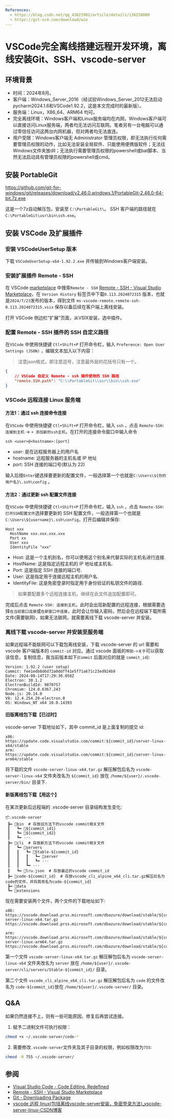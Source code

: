 ```yaml
---
References:
  - https://blog.csdn.net/qq_43623902/article/details/136258880
  - https://git-scm.com/download/win
---
```

# VSCode完全离线搭建远程开发环境，离线安装Git、SSH、vscode-server
## 环境背景

- 时间：2024年8月。
- 客户端：Windows_Server_2016（经试验Windows_Server_2012无法启动pycharm2024.1.6和VSCode1.92.2，这是本文完成时的最新版）。
- 服务端：Linux，X86_64、ARM64 均可。
- 完全离线环境：Windows客户端和Linux服务端均在内网，Windows客户端可以直接访问Linux服务端，两者均无法访问互联网。笔者另有一台电脑可以通过零信任访问这两台内网机器，但对两者均无法直连。
- 用户受限：Windows客户端无 Administrator 管理员权限，即无法执行任何需要管理员权限的动作，比如无法安装全局软件、只能使用便携版软件；无法往Windows文件夹放dll；无法执行需要管理员权限的powershell或bat脚本、当然无法启动具有管理员权限的powershell或cmd。

<!-- more --> 
## 安装 PortableGit

https://github.com/git-for-windows/git/releases/download/v2.46.0.windows.1/PortableGit-2.46.0-64-bit.7z.exe

这是一个7z自动解压包，安装至 `C:\PortableGit\`。
SSH 客户端的路径就在 `C:\PortableGit\usr\bin\ssh.exe`。

## 安装 VSCode 及扩展插件

### 安装 VSCodeUserSetup 版本
下载 `VSCodeUserSetup-x64-1.92.2.exe` 并传输到Windows客户端安装。

### 安装扩展插件 Remote - SSH

在 VSCode [marketplace](https://marketplace.visualstudio.com/) 中搜索`Remote - SSH` [Remote - SSH - Visual Studio Marketplace](https://marketplace.visualstudio.com/items?itemName=ms-vscode-remote.remote-ssh)，在 `Version History` 标签页中下载`0.113.2024072315` 版本，也就是`2024/7/23`发布的版本，得到文件 `ms-vscode-remote.remote-ssh-0.113.2024072315.vsix` 保存以备后续在客户端上离线安装。

打开 VSCode 侧边栏“扩展”页面，从VSIX安装，选中插件。
### 配置 Remote - SSH 插件的 SSH 自定义路径

在`VSCode` 中使用快捷键 `Ctl+Shift+P` 打开命令栏，输入 `Preference: Open User Settings (JSON)` ，编辑文本加入以下内容：

> 注意json格式，即注意逗号，注意最外层的花括号只有一个。

```json
{
    // VSCode 自定义 Remote - ssh 插件使用的 SSH 路径
    "remote.SSH.path": "C:\\PortableGit\\usr\\bin\\ssh.exe"
}
```

### VSCode 远程连接 Linux 服务端

#### 方法1：通过 ssh 连接命令连接

在`VSCode` 中使用快捷键 `Ctl+Shift+P` 打开命令栏，输入 `ssh` ，点击 `Remote-SSH: 连接到主机` -> `+ 添加新的ssh主机`，在打开的连接命令窗口中输入命令

```shell
ssh <user>@<hostname>:[port]
```

- user: 是在远程服务器上的用户名
- hostname: 远程服务器的主机名或 IP 地址
- port: SSH 连接的端口号(默认为 22)

输入后按`Enter`键选择要更新的配置文件，一般选择第一个也就是`C:\Users\${你的用户名}\.ssh\config` 。

#### 方法2：通过更新 ssh 配置文件连接

在`VSCode` 中使用快捷键 `Ctl+Shift+P` 打开命令栏，输入 `ssh` ，点击 `Remote-SSH: 打开SSH配置文件`选择要更新的 SSH 配置文件，一般选择第一个也就是`C:\Users\${username}\.ssh\config`，打开后编辑并保存:

```
Host xxx
  HostName xxx.xxx.xxx.xxx
  Port xx
  User xxx
  IdentityFile "xxx"
```

- Host: 这是一个主机别名，你可以使用这个别名来代替实际的主机名进行连接.
- HostName: 这是指定远程主机的 IP 地址或主机名.
- Port: 这是指定 SSH 连接的端口号.
- User: 这是指定用于连接远程主机的用户名.
- IdentityFile: 这是免密登录时指定用于身份验证的私钥文件的路径.

> 如果要配置多个远程连接主机，继续在此文件追加配置即可。

完成后点击 `Remote-SSH: 连接到主机`，此时会出现新配置的远程连接，根据需要选择`在当前窗口连接`或`在新窗口中连接`，此时会让你输入密码，然后会在远程端下载所需文件(需要联网)，如果无法联网，就需要离线下载 vscode-server 并安装。

### 离线下载 vscode-server 并安装至服务端

如果远程端不能联网可以下载包离线安装，下载 vscode-server 的 url 需要和 vscode 客户端版本的 `commit-id` 对应。通过 vscode 面板的`帮助->关于`可以获取该信息，复制信息，我当前版本如下(`Commit` 后面对应的就是 `commit_id`):

```
Version: 1.92.2 (user setup)
Commit: fee1edb8d6d72a0ddff41e5f71a671c23ed924b9
Date: 2024-08-14T17:29:30.058Z
Electron: 30.1.2
ElectronBuildId: 9870757
Chromium: 124.0.6367.243
Node.js: 20.14.0
V8: 12.4.254.20-electron.0
OS: Windows_NT x64 10.0.14393
```

#### 旧版离线包下载【已过时】

vscode-server 下载地址如下，其中 commit_id 是上面复制的提交 id:

```
x86:
https://update.code.visualstudio.com/commit:${commit_id}/server-linux-x64/stable
arm:
https://update.code.visualstudio.com/commit:${commit_id}/server-linux-arm64/stable
```

将下载的文件 `vscode-server-linux-x64.tar.gz` 解压解包后名为 `vscode-server-linux-x64` 文件夹改名为 `${commit_id}` 放在 `/home/${user}/.vscode-server/bin/` 目录下.

#### 新版离线包下载【用这个】

在某次更新后远程端的 .vscode-server 目录结构发生变化:

```
📦.vscode-server
 ┣━ 📁bin  # 存放旧方法下的vscode commit相关文件
 ┃   ┗━ 📁${commit_id1}
 ┃   ┗━ 📁${commit_id2}
 ┃   ┗━ ···
 ┣━ 📁cli  # 存放新方法下的vscode commit相关文件
 ┃   ┗━ 📁servers
 ┃   ┃   ┗━ 📁Stable-${commit_id}
 ┃   ┃   ┃   ┗━ 📁server
 ┃   ┃   ┃   ┗━ ···
 ┃   ┃   ┗━ ···
 ┃   ┗━ 📜lru.json  # 存放最近的vscode commit_id
 ┣━ 📜code-${commit_id}  # 存放vscode_cli_alpine_x64_cli.tar.gz解压后名为code的文件，并将其改名为code-${commit_id}
 ┣━ 📁data
 ┗━ 📁extensions
```

现在需要安装两个文件，两个文件的下载地址如下:

```
x86:
https://vscode.download.prss.microsoft.com/dbazure/download/stable/${commit_id}/vscode-server-linux-x64.tar.gz
https://vscode.download.prss.microsoft.com/dbazure/download/stable/${commit_id}/vscode_cli_alpine_x64_cli.tar.gz

arm:
https://vscode.download.prss.microsoft.com/dbazure/download/stable/${commit_id}/vscode-server-linux-arm64.tar.gz
https://vscode.download.prss.microsoft.com/dbazure/download/stable/${commit_id}/vscode_cli_alpine_arm64_cli.tar.gz
```

第一个文件 `vscode-server-linux-x64.tar.gz` 解压解包后名为 `vscode-server-linux-x64` 文件夹改名为 `server` 放在 `/home/${user}/.vscode-server/cli/servers/Stable-${commit_id}/` 目录。

第二个文件 `vscode_cli_alpine_x64_cli.tar.gz` 解压解包后名为 `code` 的文件改名为 `code-${commit_id}`放在 `/home/${user}/.vscode-server/` 目录。

## Q&A

如果仍然连接不上，则有一些可能原因，修复后再尝试连接。
1. 赋予二进制文件可执行权限：
```bash
chmod +x ~/.vscode-server/code-*
```
2. 需要修改`.vscode-server`文件夹及其子目录的权限，例如权限改为`755`:
```bash
chmod -R 755 ~/.vscode-server/
```

## 参阅

- [Visual Studio Code - Code Editing. Redefined](https://code.visualstudio.com/)
- [Remote - SSH - Visual Studio Marketplace](https://marketplace.visualstudio.com/items?itemName=ms-vscode-remote.remote-ssh)
- [Git - Downloading Package](https://git-scm.com/download/win)
- [vscode 远程 linux(包括离线vscode-server安装，免密登录方法)\_vscode-server-linux-CSDN博客](https://blog.csdn.net/qq_43623902/article/details/136258880)